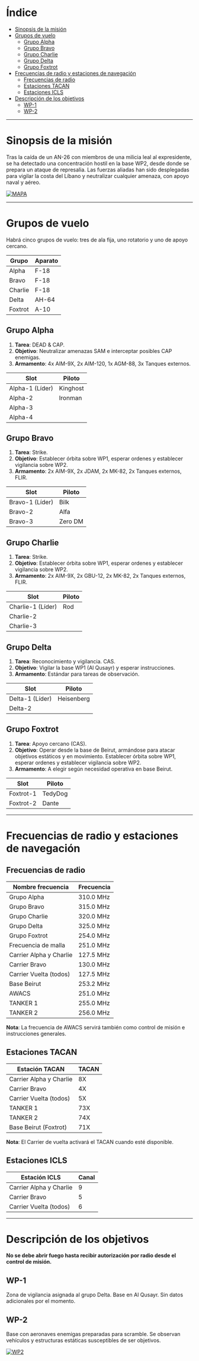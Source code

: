 # Índice

- [Sinopsis de la misión](#sinopsis-de-la-misión)
- [Grupos de vuelo](#grupos-de-vuelo)
  - [Grupo Alpha](#grupo-alpha)
  - [Grupo Bravo](#grupo-bravo)
  - [Grupo Charlie](#grupo-charlie)
  - [Grupo Delta](#grupo-delta)
  - [Grupo Foxtrot](#grupo-foxtrot)
- [Frecuencias de radio y estaciones de navegación](#frecuencias-de-radio-y-estaciones-de-navegación)
  - [Frecuencias de radio](#frecuencias-de-radio)
  - [Estaciones TACAN](#estaciones-tacan)
  - [Estaciones ICLS](#estaciones-icls)
- [Descripción de los objetivos](#descripción-de-los-objetivos)
  - [WP-1](#wp-1)
  - [WP-2](#wp-2)

---

# Sinopsis de la misión

Tras la caída de un AN-26 con miembros de una milicia leal al expresidente, se ha detectado una concentración hostil en la base WP2, desde donde se prepara un ataque de represalia. Las fuerzas aliadas han sido desplegadas para vigilar la costa del Líbano y neutralizar cualquier amenaza, con apoyo naval y aéreo.

[![MAPA](https://i.ibb.co/4LZc6q3/MAPA.webp)](https://ibb.co/BJVmXpF)

---

# Grupos de vuelo

Habrá cinco grupos de vuelo: tres de ala fija, uno rotatorio y uno de apoyo cercano.

| Grupo   | Aparato |
|---------|---------|
| Alpha   | F-18    |
| Bravo   | F-18    |
| Charlie | F-18    |
| Delta   | AH-64   |
| Foxtrot | A-10    |

## Grupo Alpha

1. **Tarea**: DEAD & CAP.  
2. **Objetivo**: Neutralizar amenazas SAM e interceptar posibles CAP enemigas.  
3. **Armamento**: 4x AIM-9X, 2x AIM-120, 1x AGM-88, 3x Tanques externos.

| Slot           | Piloto             |
|----------------|--------------------|
| Alpha-1 (Líder) |      Kinghost      |
| Alpha-2         |       Ironman         |
| Alpha-3         |    |
| Alpha-4         |                    |

## Grupo Bravo

1. **Tarea**: Strike.  
2. **Objetivo**: Establecer órbita sobre WP1, esperar ordenes y establecer vigilancia sobre WP2. 
3. **Armamento**: 2x AIM-9X, 2x JDAM, 2x MK-82, 2x Tanques externos, FLIR.

| Slot            | Piloto   |
|------------------|----------|
| Bravo-1 (Líder)   |    Bilk      |
| Bravo-2           |  Alfa |
| Bravo-3           |     Zero DM     |

## Grupo Charlie

1. **Tarea**: Strike.  
2. **Objetivo**: Establecer órbita sobre WP1, esperar ordenes y establecer vigilancia sobre WP2.  
3. **Armamento**: 2x AIM-9X, 2x GBU-12, 2x MK-82, 2x Tanques externos, FLIR.

| Slot             | Piloto      |
|------------------|-------------|
| Charlie-1 (Líder) |     Rod        |
| Charlie-2         |             |
| Charlie-3         |   |

## Grupo Delta

1. **Tarea**: Reconocimiento y vigilancia. CAS. 
2. **Objetivo**: Vigilar la base WP1 (Al Qusayr) y esperar instrucciones.  
3. **Armamento**: Estándar para tareas de observación.

| Slot            | Piloto       |
|------------------|--------------|
| Delta-1 (Líder)   |      Heisenberg        |
| Delta-2           |    |

## Grupo Foxtrot

1. **Tarea**: Apoyo cercano (CAS).  
2. **Objetivo**: Operar desde la base de Beirut, armándose para atacar objetivos estáticos y en movimiento. Establecer órbita sobre WP1, esperar ordenes y establecer vigilancia sobre WP2.  
3. **Armamento**: A elegir según necesidad operativa en base Beirut.

| Slot            | Piloto |
|------------------|--------|
| Foxtrot-1         |    TedyDog    |
| Foxtrot-2         |    Dante    |

---

# Frecuencias de radio y estaciones de navegación

## Frecuencias de radio

| Nombre frecuencia         | Frecuencia  |
|---------------------------|-------------|
| Grupo Alpha               | 310.0 MHz   |
| Grupo Bravo               | 315.0 MHz   |
| Grupo Charlie             | 320.0 MHz   |
| Grupo Delta               | 325.0 MHz   |
| Grupo Foxtrot             | 254.0 MHz   |
| Frecuencia de malla       | 251.0 MHz   |
| Carrier Alpha y Charlie   | 127.5 MHz   |
| Carrier Bravo             | 130.0 MHz   |
| Carrier Vuelta (todos)    | 127.5 MHz   |
| Base Beirut    | 253.2 MHz   |
| AWACS                     | 251.0 MHz   |
| TANKER   1                 | 255.0 MHz   |
| TANKER   2                 | 256.0 MHz   |

**Nota**: La frecuencia de AWACS servirá también como control de misión e instrucciones generales.

## Estaciones TACAN

| Estación TACAN             | TACAN |
|----------------------------|--------|
| Carrier Alpha y Charlie    | 8X     |
| Carrier Bravo              | 4X     |
| Carrier Vuelta (todos)     | 5X     |
| TANKER 1                     | 73X    |
| TANKER 2                     | 74X    |
| Base Beirut (Foxtrot)      | 71X    |

**Nota**: El Carrier de vuelta activará el TACAN cuando esté disponible.

## Estaciones ICLS

| Estación ICLS              | Canal |
|----------------------------|--------|
| Carrier Alpha y Charlie    | 9      |
| Carrier Bravo              | 5      |
| Carrier Vuelta (todos)     | 6      |

---

# Descripción de los objetivos

**No se debe abrir fuego hasta recibir autorización por radio desde el control de misión.**

## WP-1

Zona de vigilancia asignada al grupo Delta. Base en Al Qusayr. Sin datos adicionales por el momento.

## WP-2

Base con aeronaves enemigas preparadas para scramble. Se observan vehículos y estructuras estáticas susceptibles de ser objetivos.

[![WP2](https://i.ibb.co/cXXFJ09M/WP2.webp)](https://ibb.co/WppynZXq)

